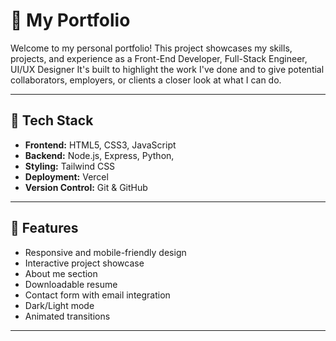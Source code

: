 # 💼 My Portfolio

Welcome to my personal portfolio! This project showcases my skills, projects, and experience as a Front-End Developer, Full-Stack Engineer, UI/UX Designer It's built to highlight the work I've done and to give potential collaborators, employers, or clients a closer look at what I can do.


---

## 🧰 Tech Stack

- **Frontend:** HTML5, CSS3, JavaScript 
- **Backend:** Node.js, Express, Python, 
- **Styling:** Tailwind CSS 
- **Deployment:** Vercel 
- **Version Control:** Git & GitHub

---

## 📂 Features

- Responsive and mobile-friendly design
- Interactive project showcase
- About me section
- Downloadable resume
- Contact form with email integration
- Dark/Light mode 
- Animated transitions 

---